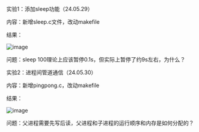 实验1：添加sleep功能（24.05.29）

内容：新增sleep.c文件，改动makefile

结果：

![image](https://github.com/wustjie/xv6/assets/34996802/0f5a6cc7-2ad9-4c5e-ba94-9c48272b5cbd)

问题：sleep 100理论上应该暂停0.1s，但实际上暂停了约9s左右，为什么？


实验2：进程间管道通信（24.05.30）

内容：新增pingpong.c，改动makefile

结果：

![image](https://github.com/wustjie/xv6/assets/34996802/5f9c5e80-05d4-4e9e-8732-7ff87ed7774c)

问题：父进程需要先写后读，父进程和子进程的运行顺序和内存是如何分配的？
